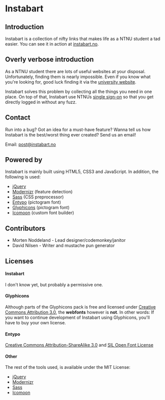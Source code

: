Instabart
=========

## Introduction
Instabart is a collection of nifty links that makes life as a NTNU student a tad easier. You can see it in action at [instabart.no](http://instabart.no). 

## Overly verbose introduction
As a NTNU student there are lots of useful websites at your disposal. Unfortunately, finding them is nearly impossible. Even if you know what you're looking for, good luck finding it via the [university website](http://xkcd.com/773/).

Instabart solves this problem by collecting all the things you need in one place. On top of that, Instabart use NTNUs [single sign-on](http://searchsecurity.techtarget.com/definition/single-sign-on) so that you get directly logged in without any fuzz.

## Contact
Run into a bug? Got an idea for a must-have feature? Wanna tell us how Instabart is the best/worst thing ever created? Send us an email!

Email: post@instabart.no

## Powered by
Instabart is mainly built using HTML5, CSS3 and JavaScript. In addition, the following is used:

- [jQuery](http://jquery.com/)
- [Modernizr](http://modernizr.com/) (feature detection)
- [Sass](http://sass-lang.com/) (CSS preprocessor)
- [Entypo](http://entypo.com/) (pictogram font)
- [Glyphicons](http://glyphicons.com/) (pictogram font)
- [Icomoon](http://icomoon.io/) (custom font builder)

## Contributors

- Morten Noddeland - Lead designer/codemonkey/janitor
- David Nilsen - Writer and mustache pun generator

## Licenses

#### Instabart
I don't know yet, but probably a permissive one.

#### Glyphicons 
Although parts of the Glyphicons pack is free and licensed under [Creative Commons Attribution 3.0](http://creativecommons.org/licenses/by/3.0/), the **webfonts** however is **not**. In other words: If you want to continue development of Instabart using Glyphicons, you'll have to buy your own license.

#### Entypo
[Creative Commons Attribution-ShareAlike 3.0](http://creativecommons.org/licenses/by-sa/3.0/) and [SIL Open Font License](http://scripts.sil.org/OFL)

#### Other
The rest of the tools used, is available under the MIT License:

- [jQuery](https://github.com/jquery/jquery/blob/master/MIT-LICENSE.txt)
- [Modernizr](http://modernizr.com/license/)
- [Sass](http://sass-lang.com/docs/yardoc/file.MIT-LICENSE.html)
- [Icomoon](https://github.com/Keyamoon/IcoMoon-App/blob/master/LICENSE.md)